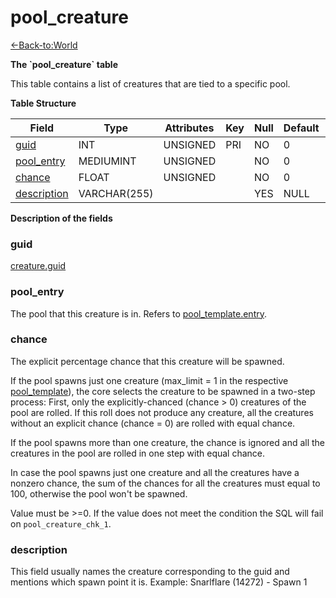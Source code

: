 # pool\_creature

[<-Back-to:World](database-world)

**The \`pool\_creature\` table**

This table contains a list of creatures that are tied to a specific pool.

**Table Structure**

| Field            | Type         | Attributes | Key | Null | Default | Extra | Comment |
| ---------------- | ------------ | ---------- | --- | ---- | ------- | ----- | ------- |
| [guid][1]        | INT          | UNSIGNED   | PRI | NO   | 0       |       |         |
| [pool_entry][2]  | MEDIUMINT    | UNSIGNED   |     | NO   | 0       |       |         |
| [chance][3]      | FLOAT        | UNSIGNED   |     | NO   | 0       |       |         |
| [description][4] | VARCHAR(255) |            |     | YES  | NULL    |       |         |

[1]: #guid
[2]: #pool_entry
[3]: #chance
[4]: #description

**Description of the fields**

### guid

[creature.guid](creature#guid)

### pool\_entry

The pool that this creature is in. Refers to [pool\_template.entry](pool_template#entry).

### chance

The explicit percentage chance that this creature will be spawned.

If the pool spawns just one creature (max\_limit = 1 in the respective [pool\_template](pool_template)), the core selects the creature to be spawned in a two-step process: First, only the explicitly-chanced (chance &gt; 0) creatures of the pool are rolled. If this roll does not produce any creature, all the creatures without an explicit chance (chance = 0) are rolled with equal chance.

If the pool spawns more than one creature, the chance is ignored and all the creatures in the pool are rolled in one step with equal chance.

In case the pool spawns just one creature and all the creatures have a nonzero chance, the sum of the chances for all the creatures must equal to 100, otherwise the pool won't be spawned.

Value must be >=0. If the value does not meet the condition the SQL will fail on `pool_creature_chk_1`.

### description

This field usually names the creature corresponding to the guid and mentions which spawn point it is. Example: Snarlflare (14272) - Spawn 1
